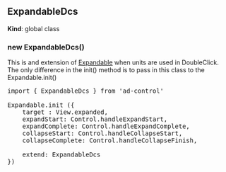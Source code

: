 <a name="ExpandableDcs"></a>

## ExpandableDcs
**Kind**: global class  
<a name="new_ExpandableDcs_new"></a>

### new ExpandableDcs()
This is and extension of [Expandable](#Expandable) when units are used in DoubleClick. The only difference in the 
init() method is to pass in this class to the Expandable.init()
<pre class="sunlight-highlight-javascript">
import { ExpandableDcs } from 'ad-control'

Expandable.init ({
	target : View.expanded,
	expandStart: Control.handleExpandStart,
	expandComplete: Control.handleExpandComplete,
	collapseStart: Control.handleCollapseStart,
	collapseComplete: Control.handleCollapseFinish,

	extend: ExpandableDcs
})
</pre>

